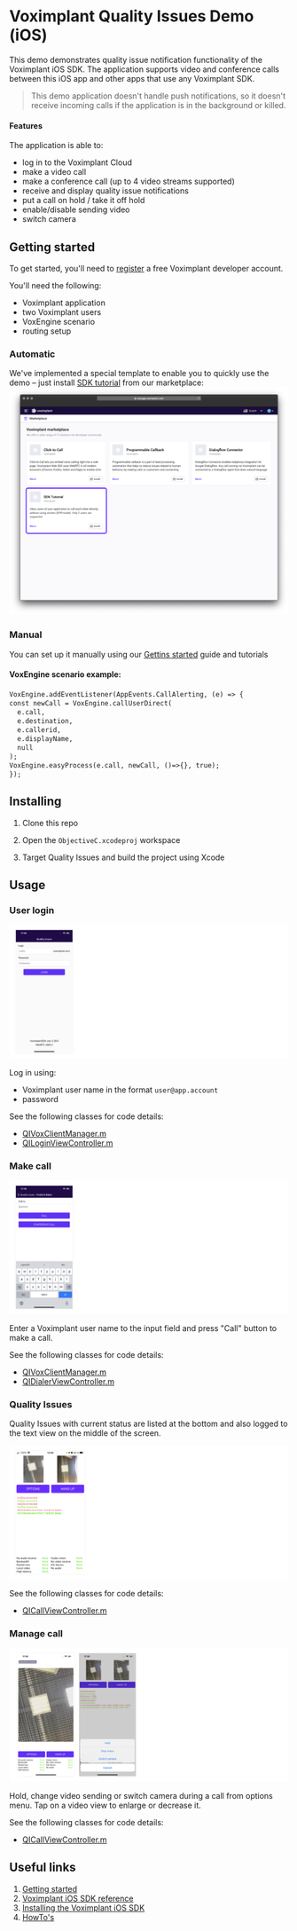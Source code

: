 # Voximplant Quality Issues Demo (iOS)

This demo demonstrates quality issue notification functionality of the Voximplant iOS SDK. The application supports video and conference calls between this iOS app and other apps that use any Voximplant SDK.

> This demo application doesn't handle push notifications, so it doesn't receive incoming calls if the application is in the background or killed.

#### Features
The application is able to:
- log in to the Voximplant Cloud
- make a video call
- make a conference call (up to 4 video streams supported)
- receive and display quality issue notifications
- put a call on hold / take it off hold
- enable/disable sending video
- switch camera

## Getting started

To get started, you'll need to [register](https://manage.voximplant.com/auth/sign_up) a free Voximplant developer account.

You'll need the following:
- Voximplant application
- two Voximplant users
- VoxEngine scenario
- routing setup

### Automatic
We've implemented a special template to enable you to quickly use the demo – just 
install [SDK tutorial](https://manage.voximplant.com/marketplace/sdk_tutorial) from our marketplace:
![marketplace](Screenshots/market.png)

### Manual

You can set up it manually using our [Gettins started](https://voximplant.com/docs/introduction) guide and tutorials

#### VoxEngine scenario example:
  ```
  VoxEngine.addEventListener(AppEvents.CallAlerting, (e) => {
  const newCall = VoxEngine.callUserDirect(
    e.call, 
    e.destination,
    e.callerid,
    e.displayName,
    null
  );
  VoxEngine.easyProcess(e.call, newCall, ()=>{}, true);
  });
  ```

## Installing

1. Clone this repo

2. Open the `ObjectiveC.xcodeproj` workspace

3. Target Quality Issues and build the project using Xcode

## Usage

### User login
![login](Screenshots/login.png)

Log in using:
* Voximplant user name in the format `user@app.account`
* password

See the following classes for code details:
- [QIVoxClientManager.m](Managers/QIVoxClientManager.m)
- [QILoginViewController.m](UI/QILoginViewController.m)

### Make call
![call](Screenshots/call.png)

Enter a Voximplant user name to the input field and press "Call" button to make a call.

See the following classes for code details:
- [QIVoxClientManager.m](Managers/QIVoxClientManager.m)
- [QIDialerViewController.m](UI/QIDialerViewController.m)

### Quality Issues

Quality Issues with current status are listed at the bottom and also logged to the text view on the middle of the screen.

![inCall](Screenshots/issues.png)

See the following classes for code details:
- [QICallViewController.m](UI/QICallViewController.m)
  
### Manage call

![inCall](Screenshots/inCall.png)

Hold, change video sending or switch camera during a call from options menu.
Tap on a video view to enlarge or decrease it.

See the following classes for code details:
- [QICallViewController.m](UI/QICallViewController.m)

## Useful links
1. [Getting started](https://voximplant.com/docs/introduction)
2. [Voximplant iOS SDK reference](https://voximplant.com/docs/references/iossdk)
3. [Installing the Voximplant iOS SDK](https://voximplant.com/docs/introduction/integration/adding_sdks/installing/ios_sdk)
4. [HowTo's](https://voximplant.com/docs/howtos) 
